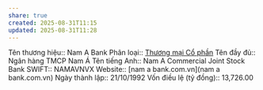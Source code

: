 ```yaml
---
share: true
created: 2025-08-31T11:15
updated: 2025-08-31T11:28
---
```

Tên thương hiệu:: Nam A Bank
Phân loại:: [Thương mại Cổ phần](Th%C6%B0%C6%A1ng%20m%E1%BA%A1i%20C%E1%BB%95%20ph%E1%BA%A7n.md)
Tên đầy đủ:: Ngân hàng TMCP Nam Á
Tên tiếng Anh:: Nam A Commercial Joint Stock Bank
SWIFT:: NAMAVNVX
Website:: [nam a bank.com.vn](nam a bank.com.vn)
Ngày thành lập:: 21/10/1992
Vốn điều lệ (tỷ đồng):: 13,726.00
